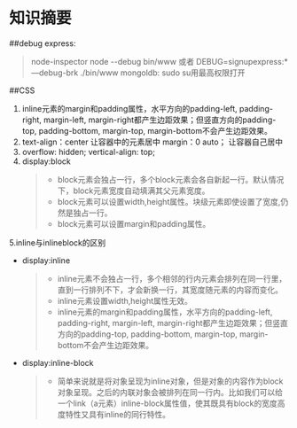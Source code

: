 # 知识摘要

##debug express:

> node-inspector
> node --debug bin/www
> 或者 DEBUG=signupexpress:* —debug-brk ./bin/www 
> mongoldb:
> sudo su用最高权限打开

##CSS

1.  inline元素的margin和padding属性，水平方向的padding-left, padding-right, margin-left, margin-right都产生边距效果；但竖直方向的padding-top, padding-bottom, margin-top, margin-bottom不会产生边距效果。
2. text-align：center 让容器中的元素居中                        margin：0 auto； 让容器自己居中
3. overflow: hidden;
	vertical-align: top; 
4. display:block
    > - block元素会独占一行，多个block元素会各自新起一行。默认情况下，block元素宽度自动填满其父元素宽度。
    > - block元素可以设置width,height属性。块级元素即使设置了宽度,仍然是独占一行。
    > - block元素可以设置margin和padding属性。

5.inline与inlineblock的区别

- display:inline

    > - inline元素不会独占一行，多个相邻的行内元素会排列在同一行里，直到一行排列不下，才会新换一行，其宽度随元素的内容而变化。
    > - inline元素设置width,height属性无效。
    > - inline元素的margin和padding属性，水平方向的padding-left, padding-right, margin-left, margin-right都产生边距效果；但竖直方向的padding-top, padding-bottom, margin-top, margin-bottom不会产生边距效果。

- display:inline-block

    > - 简单来说就是将对象呈现为inline对象，但是对象的内容作为block对象呈现。之后的内联对象会被排列在同一行内。比如我们可以给一个link（a元素）inline-block属性值，使其既具有block的宽度高度特性又具有inline的同行特性。
